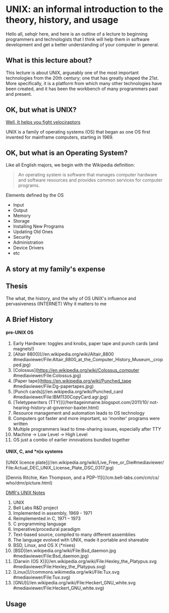 # UNIX: an informal introduction to the theory, history, and usage

Hello all, sehqlr here, and here is an outline of a lecture to beginning
programmers and technologists that I think will help them in software
development and get a better understanding of your computer in general.

## What is this lecture about?

This lecture is about UNIX, argueably one of the most important technologies
from the 20th century; one that has greatly shaped the 21st. More specifically,
it is a platform from which many other technologies have been created,
and it has been the workbench of many programmers past and present.

## OK, but what is UNIX?

[Well, It helps you fight velociraptors](//www.tumblr.com/search/unix%20gif)

UNIX is a family of operating systems (OS) that began as one OS first invented
for mainframe computers, starting in 1969.

## OK, but what is an Operating System?

Like all English majors, we begin with the Wikipedia definition:
>An operating system is software that manages computer hardware and software
>resources and provides common services for computer programs.

Elements defined by the OS
* Input
* Output
* Memory
* Storage
* Installing New Programs
* Updating Old Ones
* Security
* Administration
* Device Drivers
* etc

## A story at my family's expense

## Thesis
The what, the history, and the why of OS
UNIX's influence and pervasiveness (INTERNET)
Why it matters to me

## A Brief History

#### pre-UNIX OS

1. Early Hardware:  toggles and knobs, paper tape and punch cards (and magnets!)
  1. [Altair 8800](//en.wikipedia.org/wiki/Altair_8800
     #mediaviewer/File:Altair_8800_at_the_Computer_History_Museum,_cropped.jpg)
  2. [Colossus](https://en.wikipedia.org/wiki/Colossus_computer
     #mediaviewer/File:Colossus.jpg)
  3. [Paper tape](https://en.wikipedia.org/wiki/Punched_tape
     #mediaviewer/File:Dg-papertapes.jpg)
  4. [Punch cards](//en.wikipedia.org/wiki/Punched_card
     #mediaviewer/File:IBM1130CopyCard.agr.jpg)
  5. [Teletypewriters (TTY)](//heritageinmaine.blogspot.com/2011/10/
     not-hearing-history-at-governor-baxter.html)
2. Resource management and automation leads to OS technology
  1. Computers got faster and more important, so 'moniter' programs were written
  2. Multiple programmers lead to time-sharing issues, especially after TTY
  3. Machine -> Low Level -> High Level
  4. OS just a combo of earlier innovations bundled together

#### UNIX, C, and \*n)x systems

[UNIX licence plate](//en.wikipedia.org/wiki/Live_Free_or_Die#mediaviewer/
File:Actual_DEC_UNIX_License_Plate_DSC_0317.jpg)

[Dennis Ritchie, Ken Thompson, and a PDP-11](//cm.bell-labs.com/cm/cs/
who/dmr/picture.html)

[DMR's UNIX Notes](//cm.bell-labs.com/cm/cs/who/dmr/notes.html)

1. UNIX
  1. Bell Labs R&D project
  2. Implemented in assembly, 1969 - 1971
  3. Reimplemented in C, 1971 – 1973
2. C programming language
  1. Imperative/procedural paradigm
  2. Text-based source, compiled to many different assemblies
  3. The language evolved with UNIX, made it portable and shareable
3. BSD, Linux, and OS X (\*nixes)
  1. [BSD](en.wikipedia.org/wiki/File:Bsd_daemon.jpg
     #mediaviewer/File:Bsd_daemon.jpg)
  2. [Darwin (OS X)](//en.wikipedia.org/wiki/File:Hexley_the_Platypus.svg
     #mediaviewer/File:Hexley_the_Platypus.svg)
  3. [Linux](//commons.wikimedia.org/wiki/File:Tux.svg
     #mediaviewer/File:Tux.svg)
  4. [GNU](//en.wikipedia.org/wiki/File:Heckert_GNU_white.svg
     #mediaviewer/File:Heckert_GNU_white.svg)

## Usage


